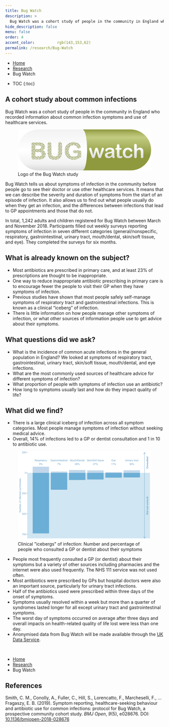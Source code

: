 ```yaml
---
title: Bug Watch
description: >
  Bug Watch was a cohort study of people in the community in England who recorded information about common infection symptoms and use of healthcare services. Using data from Bug Watch, we can learn how often people go to the doctor and take antibiotics for their symptoms.
hide_description: false
menu: false
order: 4
accent_color:          rgb(143,153,62)
permalink: /research/Bug-Watch
---
```



<ul class="breadcrumb">
  <li><a href="/">Home</a></li>
  <li><a href="/research">Research</a></li>
   <li>Bug Watch</li>
</ul> 

* TOC
{:toc}


## A cohort study about common infections
<div class="row">
        <div class="col-sm">
            <p>Bug Watch was a cohort study of people in the community in England who recorded information about common infection symptoms and use of healthcare services.</p>
        </div>
        <div class="col-sm"><figure id="bwlogo" float="right">
            <img src="/assets/icons/logo_Bug_Watch.svg" alt="Logo of the Bug Watch study"/>
            <figcaption>Logo of the Bug Watch study</figcaption>
        </figure>
        </div>
    </div>

<p>Bug Watch tells us about symptoms of infection in the community before people go to see their doctor or use other healthcare services. It means that we can describe the severity and duration of symptoms from the start of an episode of infection. It also allows us to find out what people usually do when they get an infection, and the differences between infections that lead to GP appointments and those that do not.</p>

<p>In total, 1,242 adults and children registered for Bug Watch between March and November 2018. Participants filled out weekly surveys reporting symptoms of infection in seven different categories (general/nonspecific, respiratory, gastrointestinal, urinary tract, mouth/dental, skin/soft tissue, and eye). They completed the surveys for six months.</p>

## What is already known on the subject?

-	Most antibiotics are prescribed in primary care, and at least 23% of prescriptions are thought to be inappropriate.
-	One way to reduce inappropriate antibiotic prescribing in primary care is to encourage fewer the people to visit their GP when they have symptoms of infection.
-	Previous studies have shown that most people safely self-manage symptoms of respiratory tract and gastrointestinal infections. This is known as a clinical “iceberg” of infection. 
-	There is little information on how people manage other symptoms of infection, or what other sources of information people use to get advice about their symptoms.

## What questions did we ask?

-	What is the incidence of common acute infections in the general population in England? We looked at symptoms of respiratory tract, gastrointestinal, urinary tract, skin/soft tissue, mouth/dental, and eye infections. 
-	What are the most commonly used sources of healthcare advice for different symptoms of infection?
-	What proportion of people with symptoms of infection use an antibiotic?
-	How long to symptoms usually last and how do they impact quality of life?

## What did we find?

-	There is a large clinical iceberg of infection across all symptom categories. Most people manage symptoms of infection without seeking medical advice. 
-	Overall, 14% of infections led to a GP or dentist consultation and 1 in 10 to antibiotic use.

<figure id="bwicebergs">
    <img src="/assets/img/infographics/bug_watch_icebergs.svg" class="lead" title="There was a large clinical “iceberg” for all infection types, with most people not consulting a GP or dentist about their symptoms. Although the proportion of people seeking medical attention was highest for urinary tract infections, the largest number was for respiratory tract infections." alt="There was a large clinical “iceberg” for all infection types, with most people not consulting a GP or dentist about their symptoms. Although the proportion of people seeking medical attention was highest for urinary tract infections, the largest number was for respiratory tract infections."/>
    <figcaption>Clinical "icebergs" of infection: Number and percentage of people who consulted a GP or dentist about their symptoms</figcaption>
</figure>

-	People most frequently consulted a GP (or dentist) about their symptoms but a variety of other sources including pharmacies and the internet were also used frequently. The NHS 111 service was not used often. 
-	Most antibiotics were prescribed by GPs but hospital doctors were also an important source, particularly for urinary tract infections.
-	Half of the antibiotics used were prescribed within three days of the onset of symptoms. 
-	Symptoms usually resolved within a week but more than a quarter of syndromes lasted longer for all except urinary tract and gastrointestinal symptoms. 
-	The worst day of symptoms occurred on average after three days and overall impacts on health-related quality of life lost were less than one day.
-	Anonymised data from Bug Watch will be made available through the <a href="https://ukdataservice.ac.uk/">UK Data Service</a>. 


<br>
<ul class="breadcrumb">
  <li><a href="/">Home</a></li>
  <li><a href="/research">Research</a></li>
   <li>Bug Watch</li>
</ul> 

## References

<div class='references'>
<p id="Smith2018">Smith, C. M., Conolly, A., Fuller, C., Hill, S., Lorencatto, F., Marcheselli, F., … Fragaszy, E. B. (2019). Symptom reporting, healthcare-seeking behaviour and antibiotic use for
common infections: protocol for Bug Watch, a prospective community cohort
study. <i>BMJ Open</i>, <i>9</i>(5), e028676. DOI: <a target="_blank" href="https://doi.org/10.1136/bmjopen-2018-028676">10.1136/bmjopen-2018-028676</a></p>
</div>
